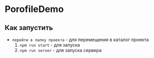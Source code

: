 # PorofileDemo
## Как запустить 
- ``` перейти в папку проекта ``` - для перемещения в каталог проекта 
    1. ```npm run start``` - для запуска 
    2. ```npm run server``` - для запуска сервера
